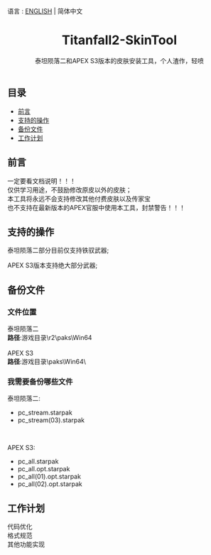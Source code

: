 语言 : [ENGLISH](./README.md) | 简体中文 
<h1 align="center">Titanfall2-SkinTool</h1>

<div align="center">泰坦陨落二和APEX S3版本的皮肤安装工具，个人渣作，轻喷</div><br>

## 目录

- [前言](#前言)
- [支持的操作](#支持的操作)
- [备份文件](#备份文件)
- [工作计划](#工作计划)

## 前言

一定要看文档说明！！！<br>
仅供学习用途，不鼓励修改原皮以外的皮肤；<br>
本工具将永远不会支持修改其他付费皮肤以及传家宝<br>
也不支持在最新版本的APEX官服中使用本工具，封禁警告！！！

## 支持的操作

泰坦陨落二部分目前仅支持铁驭武器;


APEX S3版本支持绝大部分武器;

## 备份文件

### 文件位置

泰坦陨落二<br>
**路径**:游戏目录\r2\paks\Win64\
<br>
APEX S3<br>
**路径**:游戏目录\paks\Win64\


### 我需要备份哪些文件

泰坦陨落二:
<br>
- pc_stream.starpak
- pc_stream(03).starpak
<br>

APEX S3:
<br>
- pc_all.starpak
- pc_all.opt.starpak
- pc_all(01).opt.starpak
- pc_all(02).opt.starpak


## 工作计划

代码优化
<br>
格式规范
<br>
其他功能实现
